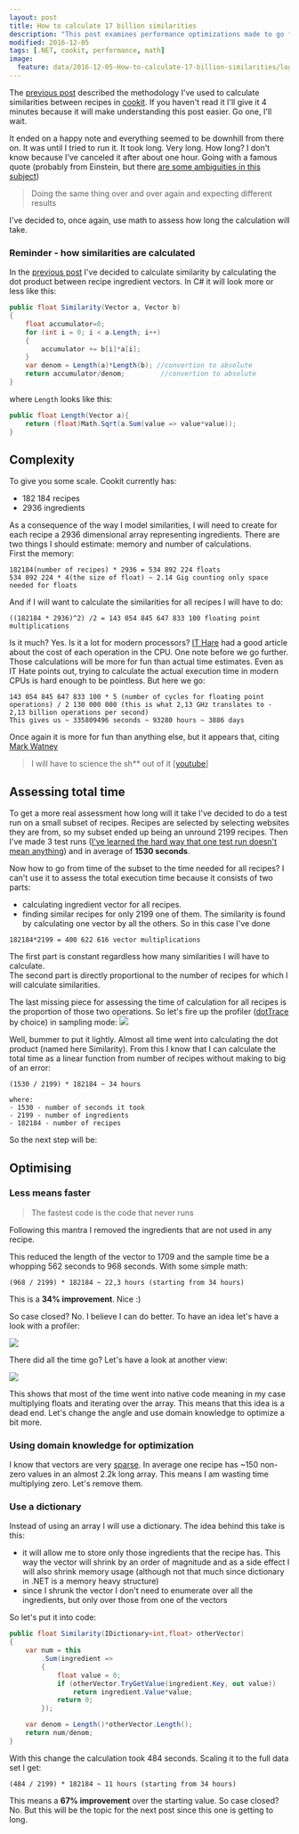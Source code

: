 ```yaml
---
layout: post
title: How to calculate 17 billion similarities
description: "This post examines performance optimizations made to go from 34-hour process to an 11 hour one"
modified: 2016-12-05
tags: [.NET, cookit, performance, math]
image:
  feature: data/2016-12-05-How-to-calculate-17-billion-similarities/logo.jpg
---
```


The [previous post](/How_I_calculate_similarities_in_cookit/) described the methodology I've used to calculate similarities between recipes in [cookit](http://cookit.pl). If you haven't read it I'll give it 4 minutes because it will make understanding this post easier. Go one, I'll wait.
 
It ended on a happy note and everything seemed to be downhill from there on. It was until I tried to run it. It took long. Very long. How long? I don't know because I've canceled it after about one hour. Going with a famous quote (probably from Einstein, but there [are some ambiguities in this subject](https://www.quora.com/Did-Einstein-really-define-insanity-as-doing-the-same-thing-over-and-over-again-and-expecting-different-results)) 

> Doing the same thing over and over again and expecting different results

I've decided to, once again, use math to assess how long the calculation will take.   
<!--MORE-->

### Reminder - how similarities are calculated

In the [previous post](/How_I_calculate_similarities_in_cookit/) I've decided to calculate similarity by calculating the dot product between recipe ingredient vectors. In C# it will look more or less like this:
 
```csharp
public float Similarity(Vector a, Vector b)
{
    float accumulator=0;
    for (int i = 0; i < a.Length; i++)
    {
        accumulator += b[i]*a[i];
    }
    var denom = Length(a)*Length(b); //convertion to absolute 
    return accumulator/denom;         //convertion to absolute    
}    
```

where `Length` looks like this:

```csharp
public float Length(Vector a){    
    return (float)Math.Sqrt(a.Sum(value => value*value));
}
```

## Complexity

To give you some scale. Cookit currently has:

- 182 184 recipes 
- 2936 ingredients

As a consequence of the way I model similarities, I will need to create for each recipe a 2936 dimensional array representing ingredients. There are two things I should estimate: memory and number of calculations.  
First the memory:

```console
182184(number of recipes) * 2936 = 534 892 224 floats 
534 892 224 * 4(the size of float) ~ 2.14 Gig counting only space needed for floats
```

And if I will want to calculate the similarities for all recipes I will have to do:

```console
((182184 * 2936)^2) /2 = 143 054 845 647 833 100 floating point multiplications
```

Is it much? Yes. Is it a lot for modern processors? [IT Hare](http://ithare.com/infographics-operation-costs-in-cpu-clock-cycles/) had a good article about the cost of each operation in the CPU. 
One note before we go further. Those calculations will be more for fun than actual time estimates. Even as IT Hate points out, trying to calculate the actual execution time in modern CPUs is hard enough to be pointless. But here we go: 

```
143 054 845 647 833 100 * 5 (number of cycles for floating point operations) / 2 130 000 000 (this is what 2,13 GHz translates to - 2,13 billion operations per second)
This gives us ~ 335809496 seconds ~ 93280 hours ~ 3886 days  
```

Once again it is more for fun than anything else, but it appears that, citing [Mark Watney](https://en.wikipedia.org/wiki/The_Martian_(Weir_novel))
 
> I will have to science the sh** out of it [[youtube](https://www.youtube.com/watch?v=d6lYeTWdYLw)]

## Assessing total time

To get a more real assessment how long will it take I've decided to do a test run on a small subset of recipes. Recipes are selected by selecting websites they are from, so my subset ended up being an unround 2199 recipes. Then I've made 3 test runs ([I've learned the hard way that one test run doesn't mean anything](http://indexoutofrange.com/LocalOptimizationsDontAddUp/)) and in average of **1530 seconds**.

Now how to go from time of the subset to the time needed for all recipes? I can't use it to assess the total execution time because it consists of two parts:

- calculating ingredient vector for all recipes. 
- finding similar recipes for only 2199 one of them. The similarity is found by calculating one vector by all the others. So in this case I've done  

```
182184*2199 = 400 622 616 vector multiplications
```

The first part is constant regardless how many similarities I will have to calculate.<br/>
The second part is directly proportional to the number of recipes for which I will calculate similarities.

The last missing piece for assessing the time of calculation for all recipes is the proportion of those two operations. So let's fire up the profiler ([dotTrace](https://www.jetbrains.com/profiler/) by choice) in sampling mode:
![](/data/2016-12-05-How-to-calculate-17-billion-similarities/Profiler01.png)

Well, bummer to put it lightly. Almost all time went into calculating the dot product (named here Similarity). From this I know that I can calculate the total time as a linear function from number of recipes without making to big of an error:

```    
(1530 / 2199) * 182184 ~ 34 hours

where:
- 1530 - number of seconds it took
- 2199 - number of ingredients
- 182184 - number of recipes 
```


So the next step will be:
 
## Optimising

### Less means faster
 
> The fastest code is the code that never runs

Following this mantra I removed the ingredients that are not used in any recipe. 

This reduced the length of the vector to 1709 and the sample time be a whopping 562 seconds to 968 seconds.
With some simple math:

```console    
(968 / 2199) * 182184 ~ 22,3 hours (starting from 34 hours)
```

This is a **34% improvement**. Nice :)

So case closed? No. I believe I can do better. To have an idea let's have a look with a profiler:

![](/data/2016-12-05-How-to-calculate-17-billion-similarities/Profiler02.png)

There did all the time go? Let's have a look at another view:

![](/data/2016-12-05-How-to-calculate-17-billion-similarities/Profiler03.png)

This shows that most of the time went into native code meaning in my case multiplying floats and iterating over the array. This means that this idea is a dead end. Let's change the angle and use domain knowledge to optimize a bit more.

### Using domain knowledge for optimization

I know that vectors are very [sparse](https://en.wikipedia.org/wiki/Sparse_array). In average one recipe has ~150 non-zero values in an almost 2.2k long array. This means I am wasting time multiplying zero. Let's remove them.

### Use a dictionary

Instead of using an array I will use a dictionary. The idea behind this take is this:

- it will allow me to store only those ingredients that the recipe has. This way the vector will shrink by an order of magnitude and as a side effect I will also shrink memory usage (although not that much since dictionary in .NET is a memory heavy structure)
- since I shrunk the vector I don't need to enumerate over all the ingredients, but only over those from one of the vectors
     
So let's put it into code:

```csharp
public float Similarity(IDictionary<int,float> otherVector)
{
    var num = this
        .Sum(ingredient =>
        {
            float value = 0;
            if (otherVector.TryGetValue(ingredient.Key, out value))
                return ingredient.Value*value;
            return 0;
        });

    var denom = Length()*otherVector.Length();
    return num/denom;
}
```
With this change the calculation took 484 seconds. Scaling it to the full data set I get:

```console    
(484 / 2199) * 182184 ~ 11 hours (starting from 34 hours)
```

This means a **67% improvement** over the starting value. So case closed? No. But this will be the topic for the next post since this one is getting to long.